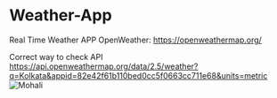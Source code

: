 # Weather-App
Real Time Weather APP
OpenWeather: https://openweathermap.org/

Correct way to check API
https://api.openweathermap.org/data/2.5/weather?q=Kolkata&appid=82e42f61b110bed0cc5f0663cc711e68&units=metric
![Mohali](https://github.com/Meenu00615/Weather-App/assets/149779716/f31a30bd-ff6e-4faf-bfad-a29a5010f518)
